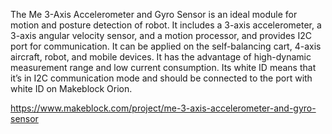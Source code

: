The Me 3-Axis Accelerometer and Gyro Sensor is an ideal module for motion and posture detection of robot. It includes a 3-axis accelerometer, a 3-axis angular velocity sensor, and a motion processor, and provides I2C port for communication. It can be applied on the self-balancing cart, 4-axis aircraft, robot, and mobile devices. It has the advantage of high-dynamic measurement range and low current consumption. Its white ID means that it’s in I2C communication mode and should be connected to the port with white ID on Makeblock Orion.

https://www.makeblock.com/project/me-3-axis-accelerometer-and-gyro-sensor
